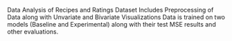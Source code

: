 Data Analysis of Recipes and Ratings Dataset
Includes Preprocessing of Data along with Unvariate and Bivariate Visualizations
Data is trained on two models (Baseline and Experimental) along with their test MSE results and other evaluations.
